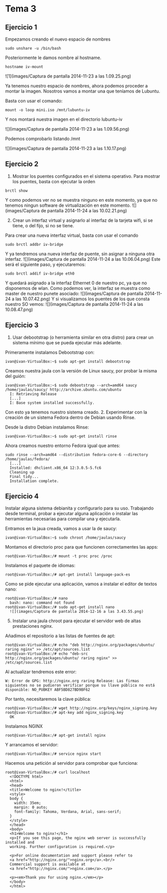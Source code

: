# Tema 3
## Ejercicio 1
Empezamos creando el nuevo espacio de nombres

```
sudo unshare -u /bin/bash
```
Posteriormente le damos nombre al hostname.

```
hostname iv-mount
```

![1](images/Captura de pantalla 2014-11-23 a las 1.09.25.png)

Ya tenemos nuestro espacio de nombres, ahora podemos proceder a montar la imagen. Nosotros vamos a montar una que teníamos de Lubuntu.

Basta con usar el comando:

```
mount -o loop mini.iso /mnt/lubuntu-iv
```
Y nos montará nuestra imagen en el directorio lubuntu-iv

![](images/Captura de pantalla 2014-11-23 a las 1.09.56.png)

Podemos comprobarlo listando /mnt

![](images/Captura de pantalla 2014-11-23 a las 1.10.17.png)

## Ejercicio 2

1. Mostrar los puentes configurados en el sistema operativo.
Para mostrar los puentes, basta con ejecutar la orden

```
brctl show
```
Y como podemos ver no se muestra ninguno en este momento, ya que no tenemos ningun software de virtualización en este momento.
![](images/Captura de pantalla 2014-11-24 a las 10.02.21.png)

2. Crear un interfaz virtual y asignarlo al interfaz de la tarjeta wifi, si se tiene, o del fijo, si no se tiene.

Para crear una nueva interfaz virtual, basta con usar el comando

```
sudo brctl addbr iv-bridge
```

Y ya tendremos una nueva interfaz de puente, sin asignar a ninguna otra interfaz.
![](images/Captura de pantalla 2014-11-24 a las 10.06.04.png)
Este será el siguiente paso, y ejecutaremos:
```
sudo brctl addif iv-bridge eth0
```
Y quedará asignado a la interfaz Ethernet 0 de nuestro pc, ya que no disponemos de wlan. Como podemos ver, la interfaz se muestra como master de nuestro punete asociado:
![](images/Captura de pantalla 2014-11-24 a las 10.07.42.png)
Y si visualizamos los puentes de los que consta nuestro SO vemos:
![](images/Captura de pantalla 2014-11-24 a las 10.08.47.png)

## Ejercicio 3
1. Usar debootstrap (o herramienta similar en otra distro) para crear un sistema mínimo que se pueda ejecutar más adelante.

Primeramente instalamos Debootstrap con:

```
ivan@ivan-VirtualBox:~$ sudo apt-get install debootstrap
```
Creamos nuestra jaula con la versión de Linux saucy, por probar la misma del guión:
```
ivan@ivan-VirtualBox:~$ sudo debootstrap --arch=amd64 saucy /home/jaulas/saucy/ http://archive.ubuntu.com/ubuntu
  I: Retrieving Release
  [...]
  I: Base system installed successfully.
```
Con esto ya tenemos nuestro sistema creado.
2. Experimentar con la creación de un sistema Fedora dentro de Debian usando Rinse.

Desde la distro Debian instalamos Rinse:
```
ivan@ivan-VirtualBox:~$ sudo apt-get install rinse
```
Ahora creamos nuestro entorno Fedora igual que antes:
```
sudo rinse --arch=amd64 --distribution fedora-core-6 --directory /home/jaulas/fedora/
  [...]
  Installed: dhclient.x86_64 12:3.0.5-5.fc6
  Cleaning up
  Final tidy...
  Installation complete.
```
## Ejercicio 4

Instalar alguna sistema debianita y configurarlo para su uso. Trabajando desde terminal, probar a ejecutar alguna aplicación o instalar las herramientas necesarias para compilar una y ejecutarla.

Entramos en la jaua creada, vamos a usar la de saucy:
```
ivan@ivan-VirtualBox:~$ sudo chroot /home/jaulas/saucy
```
Montamos el directorio proc para que funcionen correctamentes las apps:
```
root@ivan-VirtualBox:/# mount -t proc proc /proc
```
Instalamos el paquete de idiomas:
```
root@ivan-VirtualBox:/# apt-get install language-pack-es
```

Como se pide ejecutar una aplicación, vamos a instalar el editor de textos nano:
```
root@ivan-VirtualBox:/# nano
  bash: nano: command not found
root@ivan-VirtualBox:/# sudo apt-get install nano
  ![](images/Captura de pantalla 2014-12-16 a las 3.43.55.png)
```

5. Instalar una jaula chroot para ejecutar el servidor web de altas prestaciones nginx.

Añadimos el repositorio a las listas de fuentes de apt:

```
root@ivan-VirtualBox:/# echo "deb http://nginx.org/packages/ubuntu/ raring nginx" >> /etc/apt/sources.list
root@ivan-VirtualBox:/# echo "deb-src http://nginx.org/packages/ubuntu/ raring nginx" >> /etc/apt/sources.list
```

Al actualizar tendremos este error:

```
W: Error de GPG: http://nginx.org raring Release: Las firmas siguientes no se pudieron verificar porque su llave pública no está disponible: NO_PUBKEY ABF5BD827BD9BF62
```

Por tanto, necesitaremos la clave pública:

```
root@ivan-VirtualBox:/# wget http://nginx.org/keys/nginx_signing.key
root@ivan-VirtualBox:/# apt-key add nginx_signing.key
  OK
```

Instalamos NGINX
```
root@ivan-VirtualBox:/# apt-get install nginx
```

Y arrancamos el servidor:

```
root@ivan-VirtualBox:/# service nginx start
```

Hacemos una petición al servidor para comprobar que funciona:

```
root@ivan-VirtualBox:/# curl localhost
  <!DOCTYPE html>
  <html>
  <head>
  <title>Welcome to nginx!</title>
  <style>
  body {
    width: 35em;
    margin: 0 auto;
    font-family: Tahoma, Verdana, Arial, sans-serif;
  }
  </style>
  </head>
  <body>
  <h1>Welcome to nginx!</h1>
  <p>If you see this page, the nginx web server is successfully installed and
  working. Further configuration is required.</p>

  <p>For online documentation and support please refer to
  <a href="http://nginx.org/">nginx.org</a>.<br/>
  Commercial support is available at
  <a href="http://nginx.com/">nginx.com</a>.</p>

  <p><em>Thank you for using nginx.</em></p>
  </body>
  </html>
```
